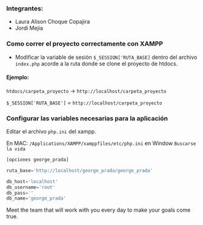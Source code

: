 ### Integrantes:

- Laura Alison Choque Copajira
- Jordi Mejia

### Como correr el proyecto correctamente con XAMPP

- Modificar la variable de sesión `$_SESSION['RUTA_BASE]` dentro del archivo `index.php` acorde a la ruta donde se clone el proyecto de htdocs.

#### Ejemplo:

`htdocs/carpeta_proyecto` -> `http://localhost/carpeta_proyecto`

`$_SESSION['RUTA_BASE']` = `http://localhost/carpeta_proyecto`

### Configurar las variables necesarias para la aplicación

Editar el archivo `php.ini` del xampp.

En MAC: `/Applications/XAMPP/xamppfiles/etc/php.ini`
en Window `Buscarse la vida`

```php
[opciones george_prada]

ruta_base='http://localhost/george_prada/george_prada'

db_host='localhost'
db_username='root'
db_pass=''
db_name='george_prada'
```
Meet the team that will work with you every day to make your goals come true.
